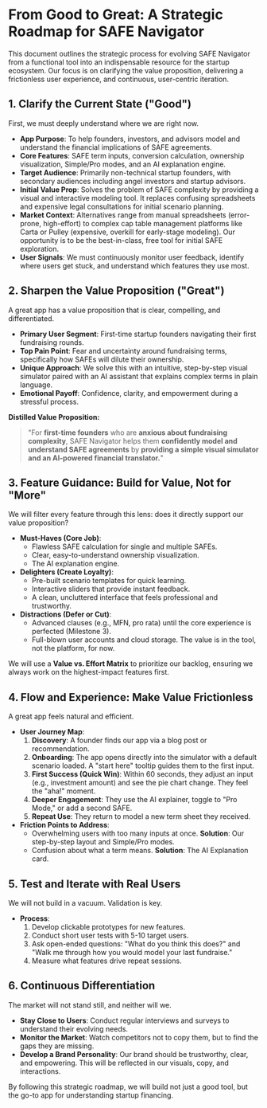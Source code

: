 # From Good to Great: A Strategic Roadmap for SAFE Navigator

This document outlines the strategic process for evolving SAFE Navigator from a functional tool into an indispensable resource for the startup ecosystem. Our focus is on clarifying the value proposition, delivering a frictionless user experience, and continuous, user-centric iteration.

## 1. Clarify the Current State ("Good")

First, we must deeply understand where we are right now.

- **App Purpose**: To help founders, investors, and advisors model and understand the financial implications of SAFE agreements.
- **Core Features**: SAFE term inputs, conversion calculation, ownership visualization, Simple/Pro modes, and an AI explanation engine.
- **Target Audience**: Primarily non-technical startup founders, with secondary audiences including angel investors and startup advisors.
- **Initial Value Prop**: Solves the problem of SAFE complexity by providing a visual and interactive modeling tool. It replaces confusing spreadsheets and expensive legal consultations for initial scenario planning.
- **Market Context**: Alternatives range from manual spreadsheets (error-prone, high-effort) to complex cap table management platforms like Carta or Pulley (expensive, overkill for early-stage modeling). Our opportunity is to be the best-in-class, free tool for initial SAFE exploration.
- **User Signals**: We must continuously monitor user feedback, identify where users get stuck, and understand which features they use most.

## 2. Sharpen the Value Proposition ("Great")

A great app has a value proposition that is clear, compelling, and differentiated.

- **Primary User Segment**: First-time startup founders navigating their first fundraising rounds.
- **Top Pain Point**: Fear and uncertainty around fundraising terms, specifically how SAFEs will dilute their ownership.
- **Unique Approach**: We solve this with an intuitive, step-by-step visual simulator paired with an AI assistant that explains complex terms in plain language.
- **Emotional Payoff**: Confidence, clarity, and empowerment during a stressful process.

**Distilled Value Proposition:**
> "For **first-time founders** who are **anxious about fundraising complexity**, SAFE Navigator helps them **confidently model and understand SAFE agreements** by **providing a simple visual simulator and an AI-powered financial translator.**"

## 3. Feature Guidance: Build for Value, Not for "More"

We will filter every feature through this lens: does it directly support our value proposition?

- **Must-Haves (Core Job)**:
  - Flawless SAFE calculation for single and multiple SAFEs.
  - Clear, easy-to-understand ownership visualization.
  - The AI explanation engine.
- **Delighters (Create Loyalty)**:
  - Pre-built scenario templates for quick learning.
  - Interactive sliders that provide instant feedback.
  - A clean, uncluttered interface that feels professional and trustworthy.
- **Distractions (Defer or Cut)**:
  - Advanced clauses (e.g., MFN, pro rata) until the core experience is perfected (Milestone 3).
  - Full-blown user accounts and cloud storage. The value is in the tool, not the platform, for now.

We will use a **Value vs. Effort Matrix** to prioritize our backlog, ensuring we always work on the highest-impact features first.

## 4. Flow and Experience: Make Value Frictionless

A great app feels natural and efficient.

- **User Journey Map**:
  1. **Discovery**: A founder finds our app via a blog post or recommendation.
  2. **Onboarding**: The app opens directly into the simulator with a default scenario loaded. A "start here" tooltip guides them to the first input.
  3. **First Success (Quick Win)**: Within 60 seconds, they adjust an input (e.g., investment amount) and see the pie chart change. They feel the "aha!" moment.
  4. **Deeper Engagement**: They use the AI explainer, toggle to "Pro Mode," or add a second SAFE.
  5. **Repeat Use**: They return to model a new term sheet they received.
- **Friction Points to Address**:
  - Overwhelming users with too many inputs at once. **Solution**: Our step-by-step layout and Simple/Pro modes.
  - Confusion about what a term means. **Solution**: The AI Explanation card.

## 5. Test and Iterate with Real Users

We will not build in a vacuum. Validation is key.

- **Process**:
  1. Develop clickable prototypes for new features.
  2. Conduct short user tests with 5-10 target users.
  3. Ask open-ended questions: "What do you think this does?" and "Walk me through how you would model your last fundraise."
  4. Measure what features drive repeat sessions.

## 6. Continuous Differentiation

The market will not stand still, and neither will we.

- **Stay Close to Users**: Conduct regular interviews and surveys to understand their evolving needs.
- **Monitor the Market**: Watch competitors not to copy them, but to find the gaps they are missing.
- **Develop a Brand Personality**: Our brand should be trustworthy, clear, and empowering. This will be reflected in our visuals, copy, and interactions.

By following this strategic roadmap, we will build not just a good tool, but the go-to app for understanding startup financing.